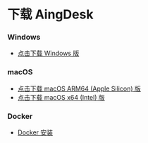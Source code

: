 # 下载 AingDesk

### Windows
- [点击下载 Windows 版](https://aingdesk.bt.cn/AingDesk-win-1.2.2-x64.exe)  
### macOS
- [点击下载 macOS ARM64 (Apple Silicon) 版](https://aingdesk.bt.cn/AingDesk-mac-1.2.2-arm64.dmg)  
- [点击下载 macOS x64 (Intel) 版](https://aingdesk.bt.cn/AingDesk-mac-1.2.2-x64.dmg)
### Docker
- [Docker 安装](/docs/Installation/docker.md)

